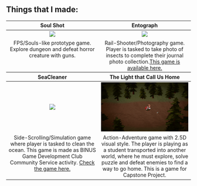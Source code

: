 ## Things that I made:

<table style="text-align: center;">
  <thead>
    <tr>
      <th width="50%"><a>Soul Shot</a></th>
      <th width="50%"><a>Entograph</a></th>
    </tr>
  </thead>
  <tbody>
    <tr>
      <td>
        <img width="100%" src="https://github.com/christophermrcl/christophermrcl/blob/main/img/soulshot.gif">
      </td>
      <td>
        <img width="100%" src="https://github.com/christophermrcl/christophermrcl/blob/main/img/entograph.gif">
      </td>
    </tr>
    <tr>
      <td valign="text-top">FPS/Souls-like prototype game. Explore dungeon and defeat horror creature with guns.</td>
      <td valign="text-top">Rail-Shooter/Photography game. Player is tasked to take photo of insects to complete their journal photo collection.<a href="https://github.com/christophermrcl/Entograph">This game is available here.</a></td>
    </tr>
  </tbody>
  <thead>
    <tr>
      <th width="50%"><a>SeaCleaner</a></th>
      <th width="50%"><a>The Light that Call Us Home</a></th>
    </tr>
  </thead>
  <tbody>
    <tr>
      <td>
        <a href = "https://github.com/triscakepuff/SeaCleaner"><img width="100%" src="https://github.com/christophermrcl/christophermrcl/blob/main/img/seacleaner.gif"></a>
      </td>
      <td>
        <img width="100%" src="https://github.com/christophermrcl/christophermrcl/blob/main/img/swordofvilde.gif">
      </td>
    </tr>
    <tr>
      <td valign="text-top">Side-Scrolling/Simulation game where player is tasked to clean the ocean. This game is made as BINUS Game Development Club Community Service activity. <a href="https://github.com/triscakepuff/SeaCleaner">Check the game here.</a></td>
      <td valign="text-top">Action-Adventure game with 2.5D visual style. The player is playing as a student transported into another world, where he must explore, solve puzzle and defeat enemies to find a way to go home. This is a game for Capstone Project.</td>
    </tr>
  </tbody>
</table>

